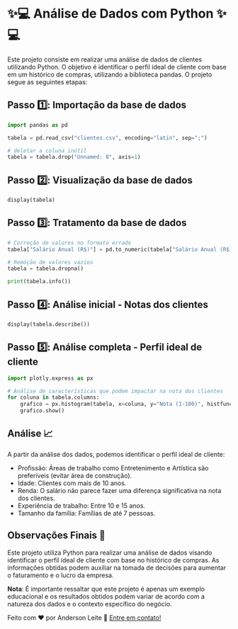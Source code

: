 # ✨💻 **Análise de Dados com Python** ✨💻

Este projeto consiste em realizar uma análise de dados de clientes utilizando Python. O objetivo é identificar o perfil ideal de cliente com base em um histórico de compras, utilizando a biblioteca pandas. O projeto segue as seguintes etapas:

## Passo 1️⃣: Importação da base de dados

```python
import pandas as pd

tabela = pd.read_csv("clientes.csv", encoding="latin", sep=";")

# deletar a coluna inútil
tabela = tabela.drop("Unnamed: 8", axis=1)
```

## Passo 2️⃣: Visualização da base de dados

```python
display(tabela)
```

## Passo 3️⃣: Tratamento da base de dados

```python
# Correção de valores no formato errado
tabela["Salário Anual (R$)"] = pd.to_numeric(tabela["Salário Anual (R$)"], errors="coerce")

# Remoção de valores vazios
tabela = tabela.dropna()

print(tabela.info())
```

## Passo 4️⃣: Análise inicial - Notas dos clientes

```python
display(tabela.describe())
```

## Passo 5️⃣: Análise completa - Perfil ideal de cliente

```python
import plotly.express as px

# Análise de características que podem impactar na nota dos clientes
for coluna in tabela.columns:
    grafico = px.histogram(tabela, x=coluna, y="Nota (1-100)", histfunc="avg", text_auto=True, nbins=10)
    grafico.show()
```

## Análise 📈

A partir da análise dos dados, podemos identificar o perfil ideal de cliente:

- Profissão: Áreas de trabalho como Entretenimento e Artística são preferíveis (evitar área de construção).
- Idade: Clientes com mais de 10 anos.
- Renda: O salário não parece fazer uma diferença significativa na nota dos clientes.
- Experiência de trabalho: Entre 10 e 15 anos.
- Tamanho da família: Famílias de até 7 pessoas.

## Observações Finais 📝

Este projeto utiliza Python para realizar uma análise de dados visando identificar o perfil ideal de cliente com base no histórico de compras. As informações obtidas podem auxiliar na tomada de decisões para aumentar o faturamento e o lucro da empresa.

**Nota**: É importante ressaltar que este projeto é apenas um exemplo educacional e os resultados obtidos podem variar de acordo com a natureza dos dados e o contexto específico do negócio.

Feito com ♥ por Anderson Leite 👋 [Entre em contato!](https://www.linkedin.com/in/andersondiasleite/)
